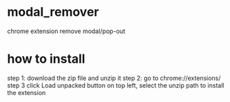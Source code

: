 # modal_remover
chrome extension remove modal/pop-out
# how to install
step 1: download the zip file and unzip it
step 2: go to chrome://extensions/
step 3 click Load unpacked button on top left, select the unzip path to install the extension 
